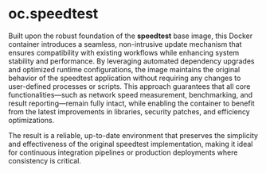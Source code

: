 # oc.speedtest

Built upon the robust foundation of the **speedtest** base image, this Docker container introduces a seamless, non-intrusive update mechanism that ensures compatibility with existing workflows while enhancing system stability and performance. By leveraging automated dependency upgrades and optimized runtime configurations, the image maintains the original behavior of the speedtest application without requiring any changes to user-defined processes or scripts. This approach guarantees that all core functionalities—such as network speed measurement, benchmarking, and result reporting—remain fully intact, while enabling the container to benefit from the latest improvements in libraries, security patches, and efficiency optimizations.

The result is a reliable, up-to-date environment that preserves the simplicity and effectiveness of the original speedtest implementation, making it ideal for continuous integration pipelines or production deployments where consistency is critical.
